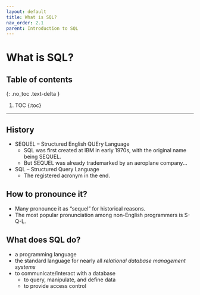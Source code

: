 ```yaml
---
layout: default
title: What is SQL?
nav_order: 2.1
parent: Introduction to SQL
---
```

# What is SQL?

## Table of contents
{: .no_toc .text-delta }

1. TOC
{:toc}

---

## History
- SEQUEL – Structured English QUEry Language 
    - SQL was first created at IBM in early 1970s, with the original name being SEQUEL. 
    - But SEQUEL was already trademarked by an aeroplane company...
- SQL – Structured Query Language
    - The registered acronym in the end. 

## How to pronounce it?
- Many pronounce it as “sequel” for historical reasons. 
- The most popular pronunciation among non-English programmers is S-Q-L. 

## What does SQL do?
- a programming language
- the standard language for nearly all _relational database management systems_
- to communicate/interact with a database
    - to query, manipulate, and define data
    - to provide access control










